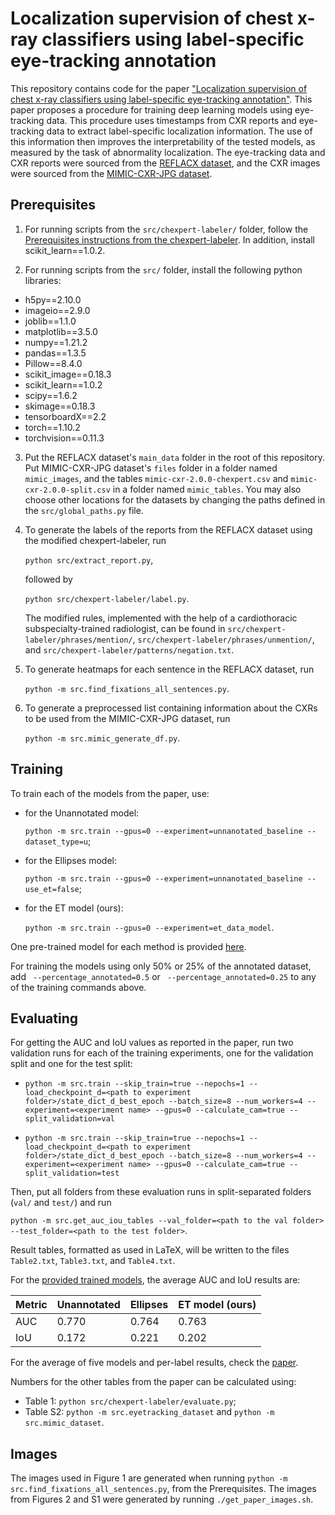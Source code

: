 # Localization supervision of chest x-ray classifiers using label-specific eye-tracking annotation

This repository contains code for the paper ["Localization supervision of chest x-ray classifiers using label-specific eye-tracking annotation"](). This paper proposes a procedure for training deep learning models using eye-tracking data. This procedure uses timestamps from CXR reports and eye-tracking data to extract label-specific localization information. The use of this information then improves the interpretability of the tested models, as measured by the task of abnormality localization. The eye-tracking data and CXR reports were sourced from the [REFLACX dataset](https://www.physionet.org/content/reflacx-xray-localization/1.0.0/), and the CXR images were sourced from the [MIMIC-CXR-JPG dataset](https://physionet.org/content/mimic-cxr-jpg/2.0.0/).

## Prerequisites

1. For running scripts from the `src/chexpert-labeler/` folder, follow the [Prerequisites instructions from the chexpert-labeler](https://github.com/stanfordmlgroup/chexpert-labeler/tree/4629609647d027b1dc9d4f340f5d3c03b4fb4e4f#prerequisites). In addition, install scikit_learn==1.0.2.

1. For running scripts from the `src/` folder, install the following python libraries:
- h5py==2.10.0
- imageio==2.9.0
- joblib==1.1.0
- matplotlib==3.5.0
- numpy==1.21.2
- pandas==1.3.5
- Pillow==8.4.0
- scikit_image==0.18.3
- scikit_learn==1.0.2
- scipy==1.6.2
- skimage==0.18.3
- tensorboardX==2.2
- torch==1.10.2
- torchvision==0.11.3

3. Put the REFLACX dataset's `main_data` folder in the root of this repository. Put MIMIC-CXR-JPG dataset's `files` folder in a folder named `mimic_images`, and the tables `mimic-cxr-2.0.0-chexpert.csv` and `mimic-cxr-2.0.0-split.csv` in a folder named `mimic_tables`. You may also choose other locations for the datasets by changing the paths defined in the `src/global_paths.py` file.

4. To generate the labels of the reports from the REFLACX dataset using the modified chexpert-labeler, run 

    `python src/extract_report.py`,

    followed by 

    `python src/chexpert-labeler/label.py`.

    The modified rules, implemented with the help of a cardiothoracic subspecialty-trained radiologist, can be found in `src/chexpert-labeler/phrases/mention/`, `src/chexpert-labeler/phrases/unmention/`, and `src/chexpert-labeler/patterns/negation.txt`. 

5. To generate heatmaps for each sentence in the REFLACX dataset, run 

    `python -m src.find_fixations_all_sentences.py`. 

6. To generate a preprocessed list containing information about the CXRs to be used from the MIMIC-CXR-JPG dataset, run 

    `python -m src.mimic_generate_df.py`.

## Training

To train each of the models from the paper, use:
- for the Unannotated model:

    `python -m src.train --gpus=0 --experiment=unnanotated_baseline -- dataset_type=u`;

- for the Ellipses model: 

    `python -m src.train --gpus=0 --experiment=unnanotated_baseline --use_et=false`;

- for the ET model (ours): 

    `python -m src.train --gpus=0 --experiment=et_data_model`.

One pre-trained model for each method is provided [here](). 

For training the models using only 50% or 25% of the annotated dataset, add  ` --percentage_annotated=0.5` or ` --percentage_annotated=0.25` to any of the training commands above.

## Evaluating

For getting the AUC and IoU values as reported in the paper, run two validation runs for each of the training experiments, one for the validation split and one for the test split:

- `python -m src.train --skip_train=true --nepochs=1 --load_checkpoint_d=<path to experiment folder>/state_dict_d_best_epoch --batch_size=8 --num_workers=4 --experiment=<experiment name> --gpus=0 --calculate_cam=true --split_validation=val`

- `python -m src.train --skip_train=true --nepochs=1 --load_checkpoint_d=<path to experiment folder>/state_dict_d_best_epoch --batch_size=8 --num_workers=4 --experiment=<experiment name> --gpus=0 --calculate_cam=true --split_validation=test`

Then, put all folders from these evaluation runs in split-separated folders (`val/` and `test/`) and run 

`python -m src.get_auc_iou_tables --val_folder=<path to the val folder> --test_folder=<path to the test folder>`.

Result tables, formatted as used in LaTeX, will be written to the files `Table2.txt`, `Table3.txt`, and `Table4.txt`.

For the [provided trained models](), the average AUC and IoU results are:

| Metric      | Unannotated | Ellipses | ET model (ours) |
| --- | --- | --- | --- |
| AUC | 0.770 | 0.764 | 0.763 | 
| IoU | 0.172 | 0.221 | 0.202 |

For the average of five models and per-label results, check the [paper]().

Numbers for the other tables from the paper can be calculated using:
- Table 1: `python src/chexpert-labeler/evaluate.py`;
- Table S2: `python -m src.eyetracking_dataset` and `python -m src.mimic_dataset`.

## Images

The images used in Figure 1 are generated when running `python -m src.find_fixations_all_sentences.py`, from the Prerequisites. The images from Figures 2 and S1 were generated by running `./get_paper_images.sh`.
